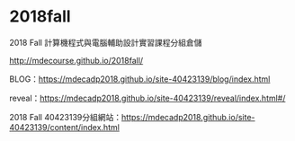 # 2018fall
2018 Fall 計算機程式與電腦輔助設計實習課程分組倉儲

http://mdecourse.github.io/2018fall/

BLOG：https://mdecadp2018.github.io/site-40423139/blog/index.html

reveal：https://mdecadp2018.github.io/site-40423139/reveal/index.html#/

2018 Fall 40423139分組網站：https://mdecadp2018.github.io/site-40423139/content/index.html

